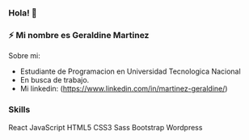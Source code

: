 ### Hola! 👋

### ⚡ Mi nombre es Geraldine Martinez

Sobre mi:
-  Estudiante de Programacion en Universidad Tecnologica Nacional
-  En busca de trabajo.
-  Mi linkedin: (https://www.linkedin.com/in/martinez-geraldine/)

### Skills
React JavaScript HTML5 CSS3 Sass Bootstrap Wordpress 
